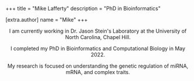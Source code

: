 +++
title = "Mike Lafferty"
description = "PhD in Bioinformatics"

[extra.author]
name = "Mike"
+++

<center>

I am currently working in Dr. Jason Stein's Laboratory at the University of North Carolina, Chapel Hill.

I completed my PhD in Bioinformatics and Computational Biology in May 2022.

My research is focused on understanding the genetic regulation of miRNA, mRNA, and complex traits.

</center>

